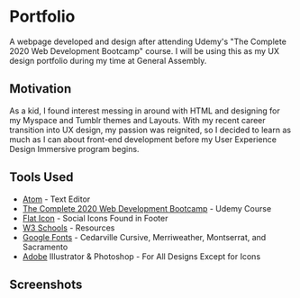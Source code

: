 # Portfolio

A webpage developed and design after attending Udemy's "The Complete 2020 Web Development Bootcamp" course. I will be using this as my UX design portfolio during my time at General Assembly. 

## Motivation

As a kid, I found interest messing in around with HTML and designing for my Myspace and Tumblr themes and Layouts. With my recent career transition into UX design, my passion was reignited, so I decided to learn as much as I can about front-end development before my User Experience Design Immersive program begins. 

## Tools Used

<ul>
  <li><a href="Atom.io">Atom</a> - Text Editor</li>
  <li><a href="https://www.udemy.com/course/the-complete-web-development-bootcamp/?utm_source=adwords&utm_medium=udemyads&utm_campaign=LongTail_la.EN_cc.US&utm_content=deal4584&utm_term=_._ag_81829991707_._ad_436603485118_._kw__._de_c_._dm__._pl__._ti_dsa-1007766171312_._li_9019639_._pd__._&matchtype=b&gclid=CjwKCAiAnvj9BRA4EiwAuUMDf65L7Nlf8i_4C9SCAH-cqrm9ERIczFLs-EVaeeOncxsMR8-2v9MNyRoCa8sQAvD_BwE">The Complete 2020 Web Development Bootcamp</a> - Udemy Course</li>
  <li><a href="https://www.flaticon.com">Flat Icon</a> - Social Icons Found in Footer</li>
  <li><a href="https://www.w3schools.com">W3 Schools</a> - Resources</li>
  <li><a href="https://www.fonts.google.com">Google Fonts</a> - Cedarville Cursive, Merriweather, Montserrat, and Sacramento</li>
  <li><a href="https://www.adobe.com">Adobe</a> Illustrator & Photoshop - For All Designs Except for Icons</li>
</ul>

## Screenshots




